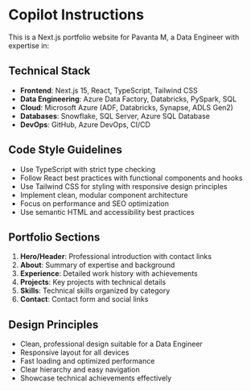 # Copilot Instructions

<!-- Use this file to provide workspace-specific custom instructions to Copilot. For more details, visit https://code.visualstudio.com/docs/copilot/copilot-customization#_use-a-githubcopilotinstructionsmd-file -->

This is a Next.js portfolio website for Pavanta M, a Data Engineer with expertise in:

## Technical Stack
- **Frontend**: Next.js 15, React, TypeScript, Tailwind CSS
- **Data Engineering**: Azure Data Factory, Databricks, PySpark, SQL
- **Cloud**: Microsoft Azure (ADF, Databricks, Synapse, ADLS Gen2)
- **Databases**: Snowflake, SQL Server, Azure SQL Database
- **DevOps**: GitHub, Azure DevOps, CI/CD

## Code Style Guidelines
- Use TypeScript with strict type checking
- Follow React best practices with functional components and hooks
- Use Tailwind CSS for styling with responsive design principles
- Implement clean, modular component architecture
- Focus on performance and SEO optimization
- Use semantic HTML and accessibility best practices

## Portfolio Sections
1. **Hero/Header**: Professional introduction with contact links
2. **About**: Summary of expertise and background
3. **Experience**: Detailed work history with achievements
4. **Projects**: Key projects with technical details
5. **Skills**: Technical skills organized by category
6. **Contact**: Contact form and social links

## Design Principles
- Clean, professional design suitable for a Data Engineer
- Responsive layout for all devices
- Fast loading and optimized performance
- Clear hierarchy and easy navigation
- Showcase technical achievements effectively
